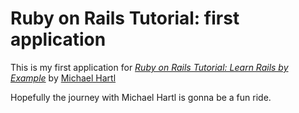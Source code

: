 # Ruby on Rails Tutorial: first application

This is my first application for [*Ruby on Rails Tutorial: Learn Rails by Example*](http://railstutorial.org) by [Michael Hartl](http://michaelhartl.com)

Hopefully the journey with Michael Hartl is gonna be a fun ride.